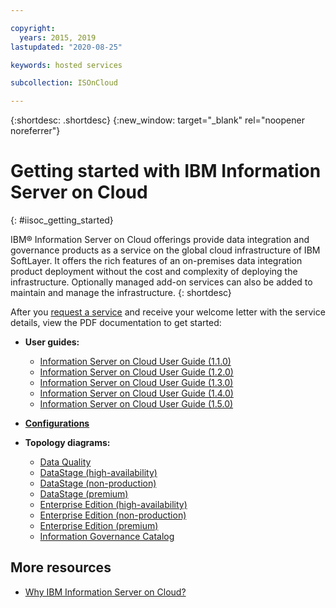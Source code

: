 ```yaml
---

copyright:
  years: 2015, 2019
lastupdated: "2020-08-25"

keywords: hosted services

subcollection: ISOnCloud

---
```


{:shortdesc: .shortdesc}
{:new_window: target="_blank" rel="noopener noreferrer"}

# Getting started with IBM Information Server on Cloud
{: #iisoc_getting_started}

IBM® Information Server on Cloud offerings provide data integration and governance products as a service on the global cloud infrastructure of IBM SoftLayer. It offers the rich features of an on-premises data integration product deployment without the cost and complexity of deploying the infrastructure. Optionally managed add-on services can also be added to maintain and manage the infrastructure.
{: shortdesc}

After you [request a service](/catalog/services/information-server-on-cloud)
and receive your welcome letter with the service details,
view the PDF documentation to get started:

- **User guides:**
  - [Information Server on Cloud User Guide (1.1.0)](https://cloud.ibm.com/media/docs/downloads/hosted-svcs/iis/iisoncloud_1.1.0_en_userguide.pdf)
  - [Information Server on Cloud User Guide (1.2.0)](https://cloud.ibm.com/media/docs/downloads/hosted-svcs/iis/iisoncloud_1.2.0_en_userguide.pdf)
  - [Information Server on Cloud User Guide (1.3.0)](https://cloud.ibm.com/media/docs/downloads/hosted-svcs/iis/iisoncloud_1.3.0_en_userguide.pdf)
  - [Information Server on Cloud User Guide (1.4.0)](https://cloud.ibm.com/media/docs/downloads/hosted-svcs/iis/iisoncloud_1.4.0_en_userguide.pdf)
  - [Information Server on Cloud User Guide (1.5.0)](https://cloud.ibm.com/media/docs/downloads/hosted-svcs/iis/iisoncloud_1.5.0_en_userguide.pdf)

- [**Configurations**](https://cloud.ibm.com/media/docs/downloads/hosted-svcs/iis/iisoncloud_configurations.pdf)

- **Topology diagrams:**
  - [Data Quality](https://cloud.ibm.com/media/docs/downloads/hosted-svcs/iis/iis_topology_diagrams/DQ.pdf)
  - [DataStage (high-availability)](https://cloud.ibm.com/media/docs/downloads/hosted-svcs/iis/iis_topology_diagrams/DS_HA.pdf)
  - [DataStage (non-production)](https://cloud.ibm.com/media/docs/downloads/hosted-svcs/iis/iis_topology_diagrams/DS_Non_Prod.pdf)
  - [DataStage (premium)](https://cloud.ibm.com/media/docs/downloads/hosted-svcs/iis/iis_topology_diagrams/DS_Premium.pdf)
  - [Enterprise Edition (high-availability)](https://cloud.ibm.com/media/docs/downloads/hosted-svcs/iis/iis_topology_diagrams/EE_HA.pdf)
  - [Enterprise Edition (non-production)](https://cloud.ibm.com/media/docs/downloads/hosted-svcs/iis/iis_topology_diagrams/EE_Non_Prod.pdf)
  - [Enterprise Edition (premium)](https://cloud.ibm.com/media/docs/downloads/hosted-svcs/iis/iis_topology_diagrams/EE_Premium.pdf)
  - [Information Governance Catalog](https://cloud.ibm.com/media/docs/downloads/hosted-svcs/iis/iis_topology_diagrams/IGC.pdf)


## More resources

- [Why IBM Information Server on Cloud?](https://www.ibm.com/cloud/information-server)
